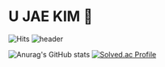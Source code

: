 # U JAE KIM 🤞
![Hits](https://hits.seeyoufarm.com/api/count/incr/badge.svg?url=https%3A%2F%2Fgithub.com%2Fkimujae&count_bg=%23FFDAC7&title_bg=%23FFADAD&icon=&icon_color=%23E7E7E7&title=hits&edge_flat=false)
![header](https://capsule-render.vercel.app/api?type=waving&color=gradient&height=200&section=header&text=Hello%20UJae%20World&fontSize=50&fontColor=703ee5&animation=twinkling)

![Anurag's GitHub stats](https://github-readme-stats.vercel.app/api?username=kimujae&show_icons=true&theme=transparent&include_all_commits=True)
[![Solved.ac Profile](http://mazassumnida.wtf/api/v2/generate_badge?boj=dnwo0103)](https://solved.ac/dnwo0103/)
